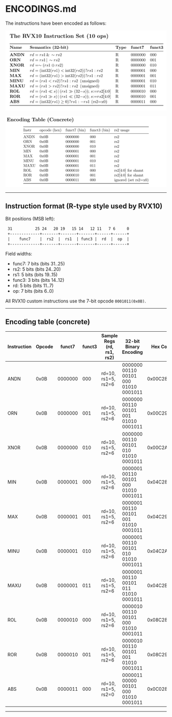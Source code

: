 # ENCODINGS.md

The instructions have been encoded as follows:

![RVX10 Instructions](https://github.com/phoe-nice/CS322M_230102112/blob/30dfca0a867d52f629324d55d34d6e17448ede1d/RVX10/images/RVX10Instructions.png)

![Encoding Table (Concrete)](https://github.com/phoe-nice/CS322M_230102112/blob/bfa5425d5005f908d769b12bfe09e8257ab9ed32/RVX10/images/EncodingTable.png)

---

## Instruction format (R-type style used by RVX10)

Bit positions (MSB left):

```
 31          25 24   20 19   15 14   12 11   7 6     0
 +-------------+-------+-------+-------+------+------+
 |    func7    |  rs2  |  rs1  | func3 |  rd  |  op  |
 +-------------+-------+-------+-------+------+------+
```

Field widths:

* func7: 7 bits (bits 31..25)
* rs2:   5 bits (bits 24..20)
* rs1:   5 bits (bits 19..15)
* func3: 3 bits (bits 14..12)
* rd:    5 bits (bits 11..7)
* op:    7 bits (bits 6..0)

All RVX10 custom instructions use the 7-bit opcode `0001011(0x0B)`.

---

## Encoding table (concrete)

| Instruction | Opcode | funct7 | funct3 | Sample Regs (rd, rs1, rs2) | 32-bit Binary Encoding                         | Hex Code  | ALUControl | Description               |
|-------------|--------|--------|--------|----------------------------|------------------------------------------------|-----------|------------|---------------------------|
| ANDN        |  0x0B  |0000000 |  000   |    rd=10, rs1=5, rs2=6     | 0000000 00110 00101 000 01010 0001011          | 0x00C28A8B| 01000      | x10 = x5 & ~x6            |
| ORN         |  0x0B  |0000000 |  001   |    rd=10, rs1=5, rs2=6     | 0000000 00110 00101 001 01010 0001011          | 0x00C29A8B| 01001      | x10 = x5 | ~x6            |
| XNOR        |  0x0B  |0000000 |  010   |    rd=10, rs1=5, rs2=6     | 0000000 00110 00101 010 01010 0001011          | 0x00C2AA8B| 01010      | x10 = ~(x5 ^ x6)          |
| MIN         |  0x0B  |0000001 |  000   |    rd=10, rs1=5, rs2=6     | 0000001 00110 00101 000 01010 0001011          | 0x04C28A8B| 01011      | x10 = min(x5, x6)         |
| MAX         |  0x0B  |0000001 |  001   |    rd=10, rs1=5, rs2=6     | 0000001 00110 00101 001 01010 0001011          | 0x04C29A8B| 01100      | x10 = max(x5, x6)         |
| MINU        |  0x0B  |0000001 |  010   |    rd=10, rs1=5, rs2=6     | 0000001 00110 00101 010 01010 0001011          | 0x04C2AA8B| 01101      | x10 = minu(x5, x6)        |
| MAXU        |  0x0B  |0000001 |  011   |    rd=10, rs1=5, rs2=6     | 0000001 00110 00101 011 01010 0001011          | 0x04C2BA8B| 01110      | x10 = maxu(x5, x6)        |
| ROL         |  0x0B  |0000010 |  000   |    rd=10, rs1=5, rs2=6     | 0000010 00110 00101 000 01010 0001011          | 0x08C28A8B| 01111      | x10 = rol(x5, x6[4:0])    |
| ROR         |  0x0B  |0000010 |  001   |    rd=10, rs1=5, rs2=6     | 0000010 00110 00101 001 01010 0001011          | 0x08C29A8B| 10000      | x10 = ror(x5, x6[4:0])    |
| ABS         |  0x0B  |0000011 |  000   |    rd=10, rs1=5, rs2=0     | 0000011 00000 00101 000 01010 0001011          | 0x0C028A8B| 10001      | x10 = abs(x5)             |

---
